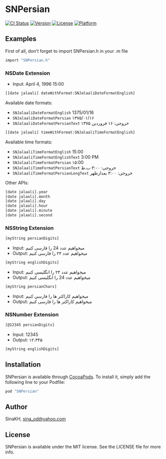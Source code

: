# SNPersian

[![CI Status](http://img.shields.io/travis/SinaKH/SNPersian.svg?style=flat)](https://travis-ci.org/SinaKH/SNPersian)
[![Version](https://img.shields.io/cocoapods/v/SNPersian.svg?style=flat)](http://cocoapods.org/pods/SNPersian)
[![License](https://img.shields.io/cocoapods/l/SNPersian.svg?style=flat)](http://cocoapods.org/pods/SNPersian)
[![Platform](https://img.shields.io/cocoapods/p/SNPersian.svg?style=flat)](http://cocoapods.org/pods/SNPersian)

## Examples

First of all, don't forget to import SNPersian.h in your .m file

```sh
import "SNPersian.h"
```

### NSDate Extension

- Input: April 4, 1996 15:00

```sh
[[date jalaali] dateWithFormat:SNJalaaliDateFormatEnglish]
```

Available date formats:

* `SNJalaaliDateFormatEnglish`          1375/01/16
* `SNJalaaliDateFormatPersian`          ۱۳۷۵/۰۱/۱۶
* `SNJalaaliDateFormatPersianText`      خروجی: ۱۶ فروردین ۱۳۷۵

```sh
[[date jalaali] timeWithFormat:SNJalaaliTimeFormatEnglish]
```

Available time formats:

* `SNJalaaliTimeFormatEnglish`          15:00
* `SNJalaaliTimeFormatEnglishText`      3:00 PM
* `SNJalaaliTimeFormatPersian`          ۱۵:00
* `SNJalaaliTimeFormatPersianText`      خروجی: ۳:۰۰ ب.ظ
* `SNJalaaliTimeFormatPersianLongText`  خروجی: ۳:۰۰ بعدازظهر

Other APIs:
```sh
[date jalaali].year
[date jalaali].month
[date jalaali].day
[date jalaali].hour
[date jalaali].minute
[date jalaali].second
```

### NSString Extension

```sh
[myString persianDigits]
```

- Input: میخواهیم عدد 24 را فارسی کنیم
- Output: میخواهیم عدد ۲۴ را فارسی کنیم

```sh
[myString englishDigits]
```

- Input: میخواهیم عدد ۲۴ را انگلیسی کنیم
- Output: میخواهیم عدد 24 را انگلیسی کنیم

```sh
[myString persianChars]
```

- Input: ميخواهيم كاراكتر ها را فارسي کنیم
- Output: میخواهیم کاراکتر ها را فارسی کنیم

### NSNumber Extension

```sh
[@12345 persianDigits]
```

- Input: 12345
- Output: ۱۲،۳۴۵

```sh
[myString englishDigits]
```

## Installation

SNPersian is available through [CocoaPods](http://cocoapods.org). To install
it, simply add the following line to your Podfile:

```ruby
pod "SNPersian"
```

## Author

SinaKH, sina_od@yahoo.com

## License

SNPersian is available under the MIT license. See the LICENSE file for more info.
